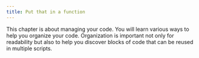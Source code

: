 ```yaml
---
title: Put that in a function
---
```


This chapter is about managing your code. You will learn various ways to help
you organize your code. Organization is important not only for readability but
also to help you discover blocks of code that can be reused in multiple scripts.
